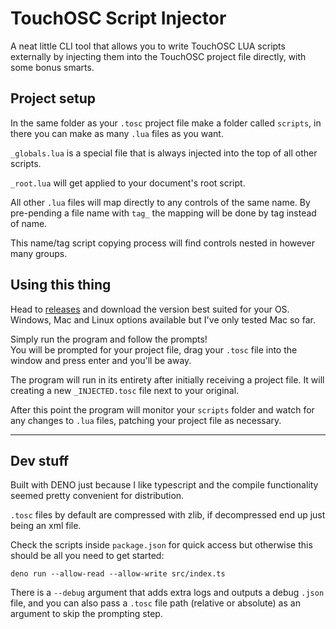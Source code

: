 # TouchOSC Script Injector

A neat little CLI tool that allows you to write TouchOSC LUA scripts externally by injecting them into the TouchOSC project file directly, with some bonus smarts.  

## Project setup

In the same folder as your `.tosc` project file make a folder called `scripts`, in there you can make as many `.lua` files as you want.  

`_globals.lua` is a special file that is always injected into the top of all other scripts.

`_root.lua` will get applied to your document's root script.

All other `.lua` files will map directly to any controls of the same name. By pre-pending a file name with `tag_` the mapping will be done by tag instead of name.

This name/tag script copying process will find controls nested in however many groups.

## Using this thing

Head to [releases](https://github.com/jacobclarke92/TouchOSC-Script-Injector/releases) and download the version best suited for your OS.  
Windows, Mac and Linux options available but I've only tested Mac so far.  

Simply run the program and follow the prompts!  
You will be prompted for your project file, drag your `.tosc` file into the window and press enter and you'll be away.

The program will run in its entirety after initially receiving a project file. It will creating a new `_INJECTED.tosc` file next to your original.

After this point the program will monitor your `scripts` folder and watch for any changes to `.lua` files, patching your project file as necessary.

---

## Dev stuff

Built with DENO just because I like typescript and the compile functionality seemed pretty convenient for distribution.

`.tosc` files by default are compressed with zlib, if decompressed end up just being an xml file.

Check the scripts inside `package.json` for quick access but otherwise this should be all you need to get started:  
```
deno run --allow-read --allow-write src/index.ts
```
There is a `--debug` argument that adds extra logs and outputs a debug `.json` file, and you can also pass a `.tosc` file path (relative or absolute) as an argument to skip the prompting step.

